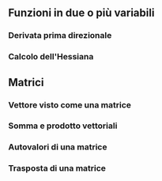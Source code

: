## Funzioni in due o più variabili
### Derivata prima direzionale
### Calcolo dell'Hessiana

## Matrici
### Vettore visto come una matrice
### Somma e prodotto vettoriali
### Autovalori di una matrice
### Trasposta di una matrice